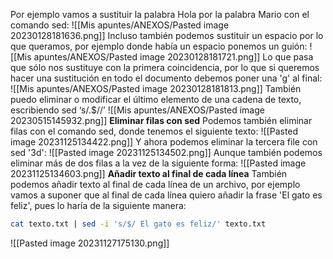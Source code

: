 Por ejemplo vamos a sustituir la palabra Hola por la palabra Mario con el comando sed:
![[Mis apuntes/ANEXOS/Pasted image 20230128181636.png]]
Incluso también podemos sustituir un espacio por lo que queramos, por ejemplo donde había un espacio ponemos un guión:
![[Mis apuntes/ANEXOS/Pasted image 20230128181721.png]]
Lo que pasa que sólo nos sustituye con la primera coincidencia, por lo que si queremos hacer una sustitución en todo el documento debemos poner una 'g' al final:
![[Mis apuntes/ANEXOS/Pasted image 20230128181813.png]]
También puedo eliminar o modificar el último elemento de una cadena de texto, escribiendo sed ‘s/.$//’
![[Mis apuntes/ANEXOS/Pasted image 20230515145932.png]]
**Eliminar filas con sed**
Podemos también eliminar filas con el comando sed, donde tenemos el siguiente texto:
![[Pasted image 20231125134422.png]]
Y ahora podemos eliminar la tercera file con sed '3d':
![[Pasted image 20231125134502.png]]
Aunque también podemos eliminar más de dos filas a la vez de la siguiente forma:
![[Pasted image 20231125134603.png]]
**Añadir texto al final de cada línea**
También podemos añadir texto al final de cada línea de un archivo, por ejemplo vamos a suponer que al final de cada línea quiero añadir la frase 'El gato es feliz', pues lo haría de la siguiente manera:
```bash
cat texto.txt | sed -i 's/$/ El gato es feliz/' texto.txt
```
![[Pasted image 20231127175130.png]]
